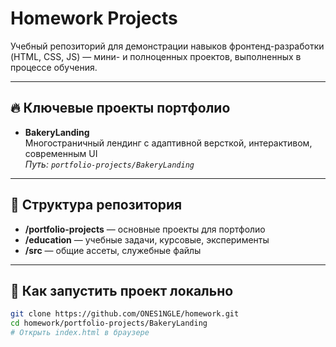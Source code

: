 # Homework Projects

Учебный репозиторий для демонстрации навыков фронтенд-разработки (HTML, CSS, JS) — мини- и полноценных проектов, выполненных в процессе обучения.

---

## 🔥 Ключевые проекты портфолио

- **BakeryLanding**  
  Многостраничный лендинг с адаптивной версткой, интерактивом, современным UI  
  _Путь: `portfolio-projects/BakeryLanding`_

---

## 📁 Структура репозитория

- **/portfolio-projects** — основные проекты для портфолио  
- **/education** — учебные задачи, курсовые, эксперименты  
- **/src** — общие ассеты, служебные файлы

---

## 🚀 Как запустить проект локально

```bash
git clone https://github.com/ONES1NGLE/homework.git
cd homework/portfolio-projects/BakeryLanding
# Открыть index.html в браузере
